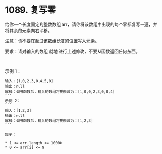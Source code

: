 # 1089. 复写零
给你一个长度固定的整数数组 arr，请你将该数组中出现的每个零都复写一遍，并将其余的元素向右平移。

注意：请不要在超过该数组长度的位置写入元素。

要求：请对输入的数组 就地 进行上述修改，不要从函数返回任何东西。

 

示例 1：
``` 
输入：[1,0,2,3,0,4,5,0]
输出：null
解释：调用函数后，输入的数组将被修改为：[1,0,0,2,3,0,0,4]
``` 
示例 2：
``` 
输入：[1,2,3]
输出：null
解释：调用函数后，输入的数组将被修改为：[1,2,3]
``` 

提示：

* 1 <= arr.length <= 10000
* 0 <= arr[i] <= 9


